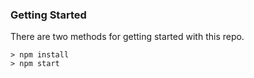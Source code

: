 ### Getting Started

There are two methods for getting started with this repo.
```
> npm install
> npm start
```
